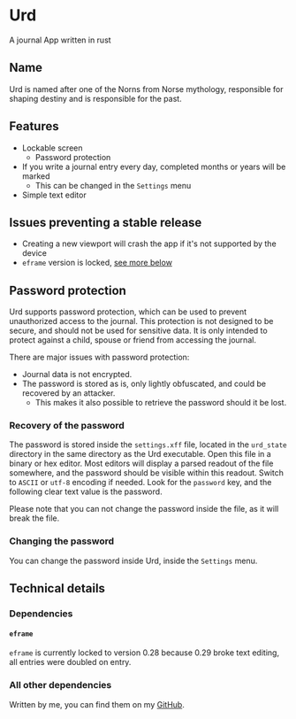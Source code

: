 # Urd
A journal App written in rust

## Name
Urd is named after one of the Norns from Norse mythology, responsible for shaping destiny and is responsible for the past.

## Features

- Lockable screen
    - Password protection
- If you write a journal entry every day, completed months or years will be marked
    - This can be changed in the `Settings` menu
- Simple text editor

## Issues preventing a stable release

- Creating a new viewport will crash the app if it's not supported by the device
- `eframe` version is locked, [see more below](#eframe)

## Password protection

Urd supports password protection, which can be used to prevent unauthorized access to the journal.
This protection is not designed to be secure, and should not be used for sensitive data.
It is only intended to protect against a child, spouse or friend from accessing the journal.

There are major issues with password protection:
- Journal data is not encrypted.
- The password is stored as is, only lightly obfuscated, and could be recovered by an attacker.
    - This makes it also possible to retrieve the password should it be lost.

### Recovery of the password

The password is stored inside the `settings.xff` file, located in the `urd_state` directory in the same directory as the Urd executable.
Open this file in a binary or hex editor. Most editors will display a parsed readout of the file somewhere, and the password should be visible within this readout.
Switch to `ASCII` or `utf-8` encoding if needed.
Look for the `password` key, and the following clear text value is the password.

Please note that you can not change the password inside the file, as it will break the file.

### Changing the password

You can change the password inside Urd, inside the `Settings` menu.

## Technical details

### Dependencies

#### `eframe`
`eframe` is currently locked to version 0.28 because 0.29 broke text editing, all entries were doubled on entry.

### All other dependencies
Written by me, you can find them on my [GitHub](https://github.com/xqhare).
